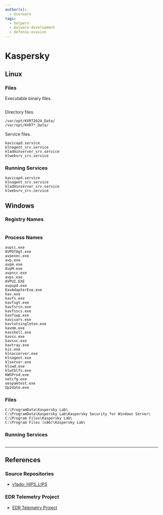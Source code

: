 ```yaml
---
author(s):
  - Userware
tags:
  - helpers
  - malware-development
  - defense-evasion
---
```

# Kaspersky

## Linux

### Files

Executable binary files.

```

```

Directory files.

```
/var/opt/KVRT2024_Data/
/var/opt/KVRT*_Data/
```

Service files.

```
kavicapd.service
klnagent_srv.service
kladminserver_srv.service
klwebsrv_srv.service
```

### Running Services

```
kavicapd.service
klnagent_srv.service
kladminserver_srv.service
klwebsrv_srv.service
```

## Windows

### Registry Names

```

```

### Process Names

```
avpcc.exe
AVPDTAgt.exe
avpexec.exe
avp.exe
avpm.exe
AvpM.exe
avpncc.exe
avps.exe
AVPUI.EXE
avpupd.exe
KavAdapterExe.exe
kav.exe
kavfs.exe
kavfsgt.exe
kavfsrcn.exe
kavfsscs.exe
kavfswp.exe
kavisarv.exe
kavlotsingleton.exe
kavmm.exe
kavshell.exe
kavss.exe
kavsvc.exe
kavtray.exe
kis.exe
klnacserver.exe
klnagent.exe
klserver.exe
klswd.exe
klwtblfs.exe
KWSProd.exe
netcfg.exe
oespamtest.exe
Up2date.exe
```

### Files

```
C:\ProgramData\Kaspersky Lab\
C:\ProgramData\Kaspersky Lab\Kaspersky Security for Windows Server\
C:\Program Files\Kaspersky Lab\
C:\Program Files (x86)\Kaspersky Lab\
```

### Running Services

```

```

---
## References

### Source Repositories

- [v1ado: HIPS_LIPS](https://github.com/v1ado/HIPS_LIPS)

### EDR Telemetry Project

- [EDR Telemetry Project](https://www.edr-telemetry.com/)